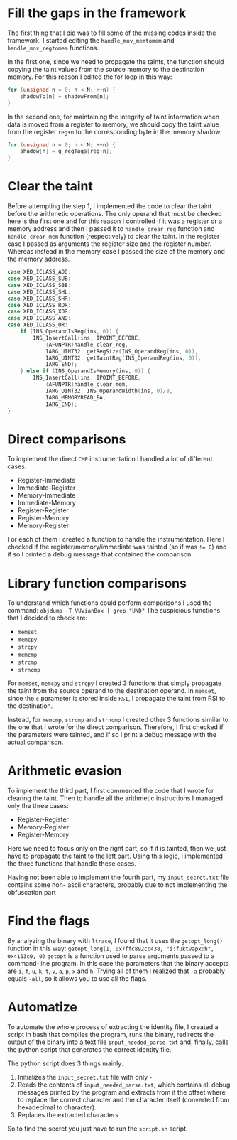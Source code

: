 # Fill the gaps in the framework 
The first thing that I did was to fill some of the missing codes inside the framework.
I started editing the `handle_mov_memtomem` and `handle_mov_regtomem` functions.

In the first one, since we need to propagate the taints, the function should copying the taint values from the source memory to the destination memory.
For this reason I edited the for loop in this way:

```c
for (unsigned n = 0; n < N; ++n) {
	shadowTo[n] = shadowFrom[n];
}
```

In the second one, for maintaining the integrity of taint information when data is moved from a register to memory, we should copy the taint value from the register `reg+n` to the corresponding byte in the memory shadow:

```c
for (unsigned n = 0; n < N; ++n) {
	shadow[n] = g_regTags[reg+n];
}
```


# Clear the taint
Before attempting the step 1, I implemented the code to clear the taint before the arithmetic operations.
The only operand that must be checked here is the first one and for this reason I controlled if it was a register or a memory address and then I passed it to `handle_crear_reg` function and `handle_crear_mem` function (respectively) to clear the taint.
In the register case I passed as arguments the register size and the register number. 
Whereas instead in the memory case I passed the size of the memory and the memory address.

```c
case XED_ICLASS_ADD:
case XED_ICLASS_SUB:
case XED_ICLASS_SBB:
case XED_ICLASS_SHL:
case XED_ICLASS_SHR:
case XED_ICLASS_ROR:
case XED_ICLASS_XOR:
case XED_ICLASS_AND:
case XED_ICLASS_OR:
	if (INS_OperandIsReg(ins, 0)) {
		INS_InsertCall(ins, IPOINT_BEFORE,
			(AFUNPTR)handle_clear_reg,
			IARG_UINT32, getRegSize(INS_OperandReg(ins, 0)),
			IARG_UINT32, getTaintReg(INS_OperandReg(ins, 0)),
			IARG_END);
	} else if (INS_OperandIsMemory(ins, 0)) {
		INS_InsertCall(ins, IPOINT_BEFORE,
			(AFUNPTR)handle_clear_mem,
			IARG_UINT32, INS_OperandWidth(ins, 0)/8,
			IARG_MEMORYREAD_EA,
			IARG_END);
}
```

# Direct comparisons
To implement the direct `CMP`  instrumentation I handled a lot of different cases:
- Register-Immediate
- Immediate-Register
- Memory-Immediate
- Immediate-Memory
- Register-Register
- Register-Memory
- Memory-Register

For each of them I created a function to handle the instrumentation. Here I checked if the register/memory/immediate was tainted (so if was `!= 0`) and if so I printed a debug message that contained the comparison.

# Library function comparisons
To understand which functions could perform comparisons I used the command:
`objdump -T VUVianBox | grep "UND"`
The suspicious functions that I decided to check are:
- `memset`
- `memcpy`
- `strcpy`
- `memcmp`
- `strcmp`
- `strncmp`

For `memset`, `memcpy` and `strcpy` I created 3 functions that simply propagate the taint from the source operand to the destination operand.
In `memset`, since the `c` parameter is stored inside `RSI`, I propagate the taint from RSI to the destination.

Instead, for `memcmp`, `strcmp` and `strncmp` I created other 3 functions similar to the one that I wrote for the direct comparison. Therefore, I first checked if the parameters were tainted, and if so I print a debug message with the actual comparison.

# Arithmetic evasion
To implement the third part, I first commented the code that I wrote for clearing the taint.
Then to handle all the arithmetic instructions I managed only the three cases:

- Register-Register
- Memory-Register
- Register-Memory

Here we need to focus only on the right part, so if it is tainted, then we just have to propagate the taint to the left part. Using this logic, I implemented the three functions that handle these cases. 

Having not been able to implement the fourth part, my `input_secret.txt` file contains some non- ascii characters, probably due to not implementing the obfuscation part

# Find the flags
By analyzing the binary with `ltrace`, I found that it uses the `getopt_long()` function in this way:
`getopt_long(1, 0x7ffc892cc438, "i:fuktvapx:h", 0x4153c0, 0)`
`getopt` is a function used to parse arguments passed to a command-line program.
In this case the parameters that the binary accepts are `i`, `f`, `u`, `k`, `t`, `v`, `a`, `p`, `x` and `h`. Trying all of them I realized that `-a` probably equals `-all`, so it allows you to use all the flags.

# Automatize 
To automate the whole process of extracting the identity file, I created a script in bash that compiles the program, runs the binary, redirects the output of the binary into a text file `input_needed_parse.txt` and, finally, calls the python script that generates the correct identity file.

The python script does 3 things mainly:

1) Initializes the `input_secret.txt` file with only `-`
2) Reads the contents of `input_needed_parse.txt`, which contains all debug messages printed by the program and extracts from it the offset where to replace the correct character and the character itself (converted from hexadecimal to character).
3) Replaces the extracted characters

So to find the secret you just have to run the `script.sh` script.

